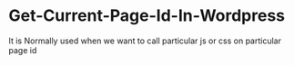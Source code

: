 # Get-Current-Page-Id-In-Wordpress
It is Normally used when we want to call particular js or css on particular page id
